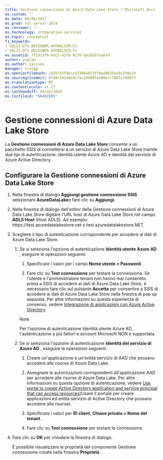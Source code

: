 ```yaml
---
title: Gestione connessione di Azure Data Lake Store | Microsoft Docs
ms.custom: ''
ms.date: 06/06/2017
ms.prod: sql-server-2014
ms.reviewer: ''
ms.technology: integration-services
ms.topic: conceptual
f1_keywords:
- SQL12.DTS.DESIGNER.AFPADLSCM.F1
- SQL11.DTS.DESIGNER.AFPADLSCM.F1
ms.assetid: 7f1323f9-9dc3-4378-9c70-bbc65bfeabfd
author: yualan
ms.author: janinez
manager: craigg
ms.openlocfilehash: c835f42fdbcc43309a0235f8ad862bee9c230e33
ms.sourcegitcommit: 6fd8c1914de4c7ac24900fe388ecc7883c740077
ms.translationtype: MT
ms.contentlocale: it-IT
ms.lasthandoff: 04/26/2020
ms.locfileid: "66462695"
---
```

# <a name="azure-data-lake-store-connection-manager"></a>Gestione connessioni di Azure Data Lake Store
  La **Gestione connessioni di Azure Data Lake Store** consente a un pacchetto SSIS di connettersi a un servizio di Azure Data Lake Store tramite due tipi di autenticazione: identità utente Azure AD e identità del servizio di Azure Active Directory.  

## <a name="configure-the-azure-data-lake-store-connection-manager"></a>Configurare la Gestione connessioni di Azure Data Lake Store 
  
1.  Nella finestra di dialogo **Aggiungi gestione connessione SSIS** selezionare **AzureDataLake**e fare clic su **Aggiungi**.   
  
2.  Nella finestra di dialogo dell'editor della Gestione connessioni di Azure Data Lake Store digitare l'URL host di Azure Data Lake Store nel campo **ADLS Host** (Host ADLS). Ad esempio: https:\//test.azuredatalakestore.net o test.azuredatalakestore.NET.
  
3.  Scegliere il tipo di autenticazione corrispondente per accedere ai dati di Azure Data Lake Store.

    1.  Se si seleziona l'opzione di autenticazione **Identità utente Azure AD** , eseguire le operazioni seguenti:

        1. Specificare i valori per i campi **Nome utente** e **Password** . 
    
        2. Fare clic su **Test connessione** per testare la connessione. Se l'utente e l'amministratore tenant non hanno mai consentito prima a SSIS di accedere ai dati di Azure Data Lake Store, è necessario fare clic sul pulsante **Accetta** per consentire a SSIS di accedere ai dati di Azure Data Lake Store nella finestra di pop up separata. Per altre informazioni su questa esperienza di consenso, vedere [Integrazione di applicazioni con Azure Active Directory](https://docs.microsoft.com/azure/active-directory/manage-apps/plan-an-application-integration#integrating-applications-with-azure-ad).
    
        > [!NOTE] 
        > Per l'opzione di autenticazione Identità utente Azure AD, l'autenticazione a più fattori e account Microsoft NON è supportata.
    
    2.  Se si seleziona l'opzione di autenticazione **Identità del servizio di Azure AD** , eseguire le operazioni seguenti:
        1. Creare un'applicazione e un'entità servizio di AAD che possano accedere alle risorse di Azure Data Lake.
    
        2. Assegnare le autorizzazioni corrispondenti all'applicazione AAD per accedere alle risorse di Azure Data Lake. Per altre informazioni su questa opzione di autenticazione, vedere [Use portal to create Active Directory application and service principal that can access resources](https://docs.microsoft.com/azure/azure-resource-manager/resource-group-create-service-principal-portal)(Usare il portale per creare applicazioni ed entità servizio di Active Directory che possano accedere alle risorse).
    
        3. Specificare i valori per **ID client**, **Chiave privata** e **Nome del tenant** .
    
        4. Fare clic su **Test connessione** per testare la connessione.  
  
4.  Fare clic su **OK** per chiudere la finestra di dialogo.  
  
    È possibile visualizzare le proprietà del componente Gestione connessione create nella finestra **Proprietà** .  
  
  
